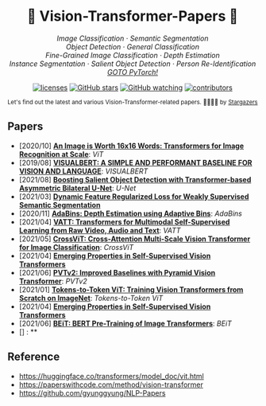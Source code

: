 <h1 align="center"> 🌟 Vision-Transformer-Papers 🌟 </h1>

<p align="center">
  </a> 
    </a>
  <em>
    Image Classification
    · Semantic Segmentation
  </em>
  <br />
  <em>
    Object Detection
    · General Classification
  </em>
  <br />
  <em>
     Fine-Grained Image Classification
     ·  Depth Estimation
  </em>
  <br />
  <em>
    Instance Segmentation	
    · Salient Object Detection
    · Person Re-Identification	
  </em>
  <br />
  
  <em>
    <a href="https://github.com/gyunggyung/PyTorch">
      GOTO PyTorch!
    </a>
  </em>
</p>

<p align="center">
  <a href="https://opensource.org/licenses/MIT">
    <img alt="licenses" src="https://img.shields.io/github/license/gyunggyung/Vision-Transformer-Papers?style=flat-square"></a>
  <a href="https://github.com/gyunggyung/Vision-Transformer-Papers/stargazers">
    <img alt="GitHub stars" src="https://img.shields.io/github/stars/gyunggyung/Vision-Transformer-Papers?style=flat-square&color=yellow"></a>
  <a href="https://github.com/gyunggyung/Vision-Transformer-Papers/blob/master/watchers">
    <img alt="GitHub watching" src="https://img.shields.io/github/watchers/gyunggyung/Vision-Transformer-Papers?style=flat-square&color=ff69b4"></a>
  <a href="https://github.com/gyunggyung/Vision-Transformer-Papers/graphs/contributors">
    <img alt="contributors" src="https://img.shields.io/badge/contributors-welcome-yellowgreen?style=flat-square"></a>
</p>

<div align="center">
    <sub> Let's find out the latest and various Vision-Transformer-related papers. 🙇‍♂️🙇‍♀️ by <a href="https://github.com/gyunggyung/Vision-Transformer-Papers/stargazers">Stargazers</a>  </sub>
</div>


## Papers

- [2020/10] **[An Image is Worth 16x16 Words: Transformers for Image Recognition at Scale](https://arxiv.org/abs/2010.11929v2.pdf)**: *ViT*
- [2019/08] **[VISUALBERT: A SIMPLE AND PERFORMANT BASELINE FOR VISION AND LANGUAGE](https://arxiv.org/abs/2010.11929v2.pdf)**: *VISUALBERT*
- [2021/08] **[Boosting Salient Object Detection with Transformer-based Asymmetric Bilateral U-Net](https://arxiv.org/pdf/2108.07851v2.pdf)**: *U-Net*
- [2021/03] **[Dynamic Feature Regularized Loss for Weakly Supervised Semantic Segmentation](https://arxiv.org/pdf/2108.01296v1.pdf)**
- [2020/11] **[AdaBins: Depth Estimation using Adaptive Bins](https://arxiv.org/pdf/2011.14141v1.pdf)**: *AdaBins*
- [2021/04] **[VATT: Transformers for Multimodal Self-Supervised Learning from Raw Video, Audio and Text](https://arxiv.org/pdf/2104.11178v2.pdf)**: *VATT*
- [2021/05] **[CrossViT: Cross-Attention Multi-Scale Vision Transformer for Image Classification](https://arxiv.org/pdf/2103.14899v1.pdf)**: *CrossViT*
- [2021/04] **[Emerging Properties in Self-Supervised Vision Transformers](https://arxiv.org/pdf/2104.14294v2.pdf)**
- [2021/06] **[PVTv2: Improved Baselines with Pyramid Vision Transformer](https://arxiv.org/pdf/2106.13797v4.pdf)**: *PVTv2*
- [2021/01] **[Tokens-to-Token ViT: Training Vision Transformers from Scratch on ImageNet](https://arxiv.org/pdf/2101.11986v2.pdf)**: *Tokens-to-Token ViT*
- [2021/04] **[Emerging Properties in Self-Supervised Vision Transformers](https://arxiv.org/pdf/2104.14294v2.pdf)**
- [2021/06] **[BEiT: BERT Pre-Training of Image Transformers](https://arxiv.org/pdf/2106.08254v1.pdf)**: *BEiT*
- [] **[]()**: **


## Reference
- https://huggingface.co/transformers/model_doc/vit.html
- https://paperswithcode.com/method/vision-transformer
- https://github.com/gyunggyung/NLP-Papers
